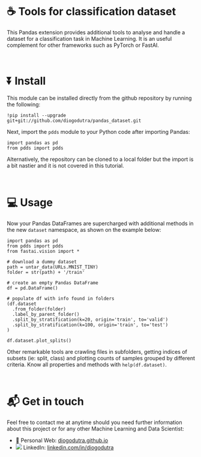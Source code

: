 # &#x2615; Tools for classification dataset 

This Pandas extension provides additional tools to analyse and handle a dataset for a classification task in Machine Learning. It is an useful complement for other frameworks such as PyTorch or FastAI.


<p>&nbsp;</p>

# &#9196; Install

This module can be installed directly from the github repository by running the following:
```
!pip install --upgrade git+git://github.com/diogodutra/pandas_dataset.git
```

Next, import the `pdds` module to your Python code after importing Pandas:
```
import pandas as pd
from pdds import pdds
```

Alternatively, the repository can be cloned to a local folder but the import is a bit nastier and it is not covered in this tutorial.


<p>&nbsp;</p>

# &#128187; Usage

Now your Pandas DataFrames are supercharged with additional methods in the new `dataset` namespace, as shown on the example below:


```
import pandas as pd
from pdds import pdds
from fastai.vision import *

# download a dummy dataset
path = untar_data(URLs.MNIST_TINY)
folder = str(path) + '/train'

# create an empty Pandas DataFrame
df = pd.DataFrame()

# populate df with info found in folders
(df.dataset
  .from_folder(folder)
  .label_by_parent_folder()
  .split_by_stratification(k=20, origin='train', to='valid')
  .split_by_stratification(k=100, origin='train', to='test')
)

df.dataset.plot_splits()
```

Other remarkable tools are crawling files in subfolders, getting indices of subsets (ie: split, class) and plotting counts of samples grouped by different criteria. Know all properties and methods with `help(df.dataset)`.

<p>&nbsp;</p>

# 📬 Get in touch

Feel free to contact me at anytime should you need further information about this project or for any other Machine Learning and Data Scientist:
- &#128100; Personal Web: [diogodutra.github.io](https://diogodutra.github.io)
- ![](https://i.stack.imgur.com/gVE0j.png) LinkedIn: [linkedin.com/in/diogodutra]()